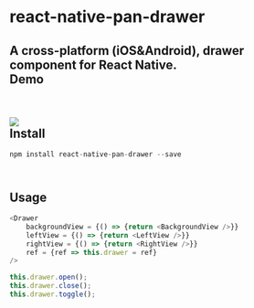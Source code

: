 # react-native-pan-drawer
A cross-platform (iOS&amp;Android), drawer component for React Native.
<br>Demo
------
<br>![](https://github.com/yjy5264/react-native-pan-drawer/raw/master/image/drawer.gif)
<br>Install
------
```javascript
npm install react-native-pan-drawer --save
```
<br>Usage
------
```javascript
<Drawer
    backgroundView = {() => {return <BackgroundView />}}
    leftView = {() => {return <LeftView />}}
    rightView = {() => {return <RightView />}}
    ref = {ref => this.drawer = ref}
/>

this.drawer.open();
this.drawer.close();
this.drawer.toggle();
```
